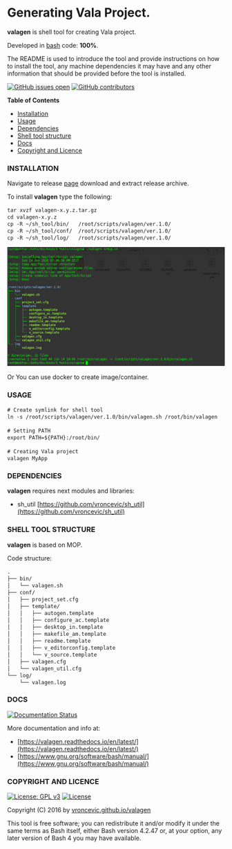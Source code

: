 # Generating Vala Project.

**valagen** is shell tool for creating Vala project.

Developed in [bash](https://en.wikipedia.org/wiki/Bash_(Unix_shell)) code: **100%**.

The README is used to introduce the tool and provide instructions on
how to install the tool, any machine dependencies it may have and any
other information that should be provided before the tool is installed.

[![GitHub issues open](https://img.shields.io/github/issues/vroncevic/valagen.svg)](https://github.com/vroncevic/valagen/issues)
 [![GitHub contributors](https://img.shields.io/github/contributors/vroncevic/valagen.svg)](https://github.com/vroncevic/valagen/graphs/contributors)

<!-- START doctoc -->
**Table of Contents**

- [Installation](#installation)
- [Usage](#usage)
- [Dependencies](#dependencies)
- [Shell tool structure](#shell-tool-structure)
- [Docs](#docs)
- [Copyright and Licence](#copyright-and-licence)
<!-- END doctoc -->

### INSTALLATION

Navigate to release [page](https://github.com/vroncevic/valagen/releases) download and extract release archive.

To install **valagen** type the following:

```
tar xvzf valagen-x.y.z.tar.gz
cd valagen-x.y.z
cp -R ~/sh_tool/bin/   /root/scripts/valagen/ver.1.0/
cp -R ~/sh_tool/conf/  /root/scripts/valagen/ver.1.0/
cp -R ~/sh_tool/log/   /root/scripts/valagen/ver.1.0/
```

![alt tag](https://raw.githubusercontent.com/vroncevic/valagen/dev/docs/setup_tree.png)

Or You can use docker to create image/container.

### USAGE

```
# Create symlink for shell tool
ln -s /root/scripts/valagen/ver.1.0/bin/valagen.sh /root/bin/valagen

# Setting PATH
export PATH=${PATH}:/root/bin/

# Creating Vala project
valagen MyApp
```

### DEPENDENCIES

**valagen** requires next modules and libraries:
* sh_util [https://github.com/vroncevic/sh_util](https://github.com/vroncevic/sh_util)

### SHELL TOOL STRUCTURE

**valagen** is based on MOP.

Code structure:
```
.
├── bin/
│   └── valagen.sh
├── conf/
│   ├── project_set.cfg
│   ├── template/
│   │   ├── autogen.template
│   │   ├── configure_ac.template
│   │   ├── desktop_in.template
│   │   ├── makefile_am.template
│   │   ├── readme.template
│   │   ├── v_editorconfig.template
│   │   └── v_source.template
│   ├── valagen.cfg
│   └── valagen_util.cfg
└── log/
    └── valagen.log
```

### DOCS

[![Documentation Status](https://readthedocs.org/projects/valagen/badge/?version=latest)](https://valagen.readthedocs.io/projects/valagen/en/latest/?badge=latest)

More documentation and info at:
* [https://valagen.readthedocs.io/en/latest/](https://valagen.readthedocs.io/en/latest/)
* [https://www.gnu.org/software/bash/manual/](https://www.gnu.org/software/bash/manual/)

### COPYRIGHT AND LICENCE

[![License: GPL v3](https://img.shields.io/badge/License-GPLv3-blue.svg)](https://www.gnu.org/licenses/gpl-3.0) [![License](https://img.shields.io/badge/License-Apache%202.0-blue.svg)](https://opensource.org/licenses/Apache-2.0)

Copyright (C) 2016 by [vroncevic.github.io/valagen](https://vroncevic.github.io/valagen)

This tool is free software; you can redistribute it and/or modify
it under the same terms as Bash itself, either Bash version 4.2.47 or,
at your option, any later version of Bash 4 you may have available.

